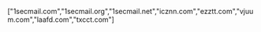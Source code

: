 ["1secmail.com","1secmail.org","1secmail.net","icznn.com","ezztt.com","vjuum.com","laafd.com","txcct.com"]
